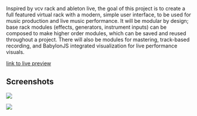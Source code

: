 Inspired by vcv rack and ableton live, the goal of this project is to create a full featured virtual rack with a modern, simple user interface, to be used for music production and live music performance. It will be modular by design; base rack modules (effects, generators, instrument inputs) can be composed to make higher order modules, which can be saved and reused throughout a project. There will also be modules for mastering, track-based recording, and BabylonJS integrated  visualization for live performance visuals.

[link to live preview](http://mbecker20.github.io/space-machine)

## Screenshots

![](https://i.imgur.com/paXMmVl.png)

![](https://i.imgur.com/FtUBQF0.png)